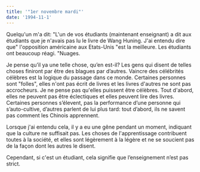 ```yaml
---
title: '"1er novembre mardi"'
date: '1994-11-1'
---
```


Quelqu'un m'a dit: "L'un de vos étudiants (maintenant enseignant) a dit aux étudiants que je n'avais pas lu le livre de Wang Huning. J'ai entendu dire que" l'opposition américaine aux Etats-Unis "est la meilleure. Les étudiants ont beaucoup réagi. "Nuages.

Je pense qu’il ya une telle chose, qu’en est-il? Les gens qui disent de telles choses finiront par être des blagues par d’autres. Vaincre des célébrités célèbres est la logique du passage dans ce monde. Certaines personnes sont "folles", elles n'ont pas écrit de livres et les livres d'autres ne sont pas accrocheurs. Je ne pense pas qu'elles puissent être célèbres. Tout d'abord, elles ne peuvent pas être éclectiques et elles peuvent lire des livres. Certaines personnes s’élevent, pas la performance d’une personne qui s’auto-cultive, d’autres parlent de lui plus tard: tout d’abord, ils ne savent pas comment les Chinois apprennent.

Lorsque j'ai entendu cela, il y a eu une gêne pendant un moment, indiquant que la culture ne suffisait pas. Les choses de l'apprentissage contribuent toutes à la société, et elles sont légèrement à la légère et ne se soucient pas de la façon dont les autres le disent.

Cependant, si c'est un étudiant, cela signifie que l’enseignement n’est pas strict.

